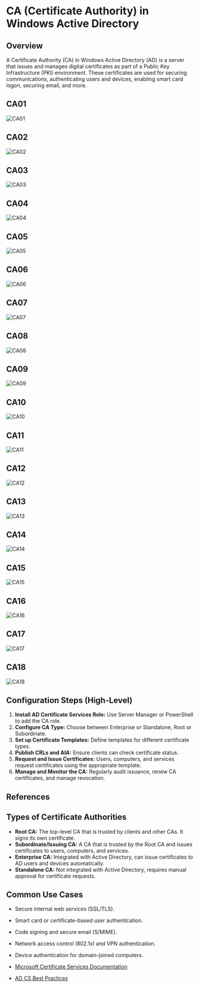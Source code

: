 # CA (Certificate Authority) in Windows Active Directory
## Overview
A Certificate Authority (CA) in Windows Active Directory (AD) is a server that issues and manages digital certificates as part of a Public Key Infrastructure (PKI) environment. These certificates are used for securing communications, authenticating users and devices, enabling smart card logon, securing email, and more.

## CA01
![CA01](Screnshot/CA01.png)

## CA02
![CA02](Screnshot/CA02.png)

## CA03
![CA03](Screnshot/CA03.png)

## CA04
![CA04](Screnshot/CA04.png)

## CA05
![CA05](Screnshot/CA05.png)

## CA06
![CA06](Screnshot/CA06.png)

## CA07
![CA07](Screnshot/CA07.png)

## CA08
![CA08](Screnshot/CA08.png)

## CA09
![CA09](Screnshot/CA09.png)

## CA10
![CA10](Screnshot/CA10.png)

## CA11
![CA11](Screnshot/CA11.png)

## CA12
![CA12](Screnshot/CA12.png)

## CA13
![CA13](Screnshot/CA13.png)

## CA14
![CA14](Screnshot/CA14.png)

## CA15
![CA15](Screnshot/CA15.png)

## CA16
![CA16](Screnshot/CA16.png)

## CA17
![CA17](Screnshot/CA17.png)

## CA18
![CA18](Screnshot/CA18.png)

## Configuration Steps (High-Level)

1. **Install AD Certificate Services Role:** Use Server Manager or PowerShell to add the CA role.
2. **Configure CA Type:** Choose between Enterprise or Standalone, Root or Subordinate.
3. **Set up Certificate Templates:** Define templates for different certificate types.
4. **Publish CRLs and AIA:** Ensure clients can check certificate status.
5. **Request and Issue Certificates:** Users, computers, and services request certificates using the appropriate template.
6. **Manage and Monitor the CA:** Regularly audit issuance, renew CA certificates, and manage revocation.

## References
## Types of Certificate Authorities
- **Root CA:** The top-level CA that is trusted by clients and other CAs. It signs its own certificate.
- **Subordinate/Issuing CA:** A CA that is trusted by the Root CA and issues certificates to users, computers, and services.
- **Enterprise CA:** Integrated with Active Directory, can issue certificates to AD users and devices automatically.
- **Standalone CA:** Not integrated with Active Directory, requires manual approval for certificate requests.

## Common Use Cases
- Secure internal web services (SSL/TLS).
- Smart card or certificate-based user authentication.
- Code signing and secure email (S/MIME).
- Network access control (802.1x) and VPN authentication.
- Device authentication for domain-joined computers.

- [Microsoft Certificate Services Documentation](https://learn.microsoft.com/en-us/windows-server/certmgr/)
- [AD CS Best Practices](https://learn.microsoft.com/en-us/windows-server/certmgr/certificate-authority-best-practices)
